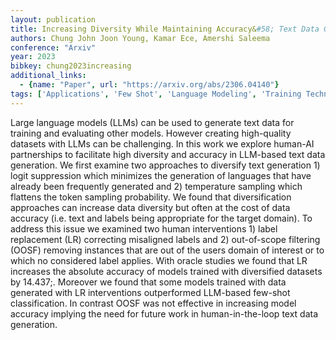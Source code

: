 ```yaml
---
layout: publication
title: Increasing Diversity While Maintaining Accuracy&#58; Text Data Generation With Large Language Models And Human Interventions
authors: Chung John Joon Young, Kamar Ece, Amershi Saleema
conference: "Arxiv"
year: 2023
bibkey: chung2023increasing
additional_links:
  - {name: "Paper", url: "https://arxiv.org/abs/2306.04140"}
tags: ['Applications', 'Few Shot', 'Language Modeling', 'Training Techniques']
---
```

Large language models (LLMs) can be used to generate text data for training and evaluating other models. However creating high-quality datasets with LLMs can be challenging. In this work we explore human-AI partnerships to facilitate high diversity and accuracy in LLM-based text data generation. We first examine two approaches to diversify text generation 1) logit suppression which minimizes the generation of languages that have already been frequently generated and 2) temperature sampling which flattens the token sampling probability. We found that diversification approaches can increase data diversity but often at the cost of data accuracy (i.e. text and labels being appropriate for the target domain). To address this issue we examined two human interventions 1) label replacement (LR) correcting misaligned labels and 2) out-of-scope filtering (OOSF) removing instances that are out of the users domain of interest or to which no considered label applies. With oracle studies we found that LR increases the absolute accuracy of models trained with diversified datasets by 14.437;. Moreover we found that some models trained with data generated with LR interventions outperformed LLM-based few-shot classification. In contrast OOSF was not effective in increasing model accuracy implying the need for future work in human-in-the-loop text data generation.
